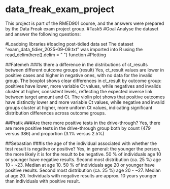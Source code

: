 # data_freak_exam_project
This project is part of the RMED901 course, and the answers were prepared by the Data Freak exam project group.
#Task5
#Goal
Analyse the dataset and answer the following questions:

#Loadoing libraries
#loading post-tidied data set
The dataset "exam_data_tidier_2025-09-09.txt" was imported into R using the read_delim(here().delim = " ") function
#Plotting

##Fatemeh 
###Is there a difference in the distributions of ct_results between different outcome groups (result)
Yes, ct_result values are lower in positive cases and higher in negative ones, with no data for the invalid group.
The boxplot shows clear differences in ct_result by outcome group: positives have lower, more variable Ct values, while negatives and invalids cluster at higher, consistent levels, reflecting the expected inverse link between target amount and Ct.
The violin plot shows that positive outcomes have distinctly lower and more variable Ct values, while negative and invalid groups cluster at higher, more uniform Ct values, indicating significant distribution differences across outcome groups.

##Pratik
###Are there more positive tests in the drive-through?
Yes, there are more positive tests in the drive-through group both by count (479 versus 386) and proportion (3.1% versus 2.5%)

##Sebastian
###Is the age of the individual associated with whether the test result is negative or positive?
Yes, in general: the younger the person, the more likely it is for the result to be negative.
50 % of individuals age 10 or younger have negative results. Second most distribution (ca. 25 %) age 10 - ~23. Median at age 10.
50 % of individuals age 20 or younger have positive results. Second most distribution (ca. 25 %) age 20 - ~27. Median at age 20.
Individuals with negative results are approx. 10 years younger than individuals with positive result. 
